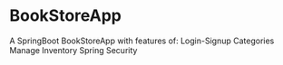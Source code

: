 # BookStoreApp
A SpringBoot BookStoreApp with features of: 
Login-Signup
Categories
Manage Inventory
Spring Security 

